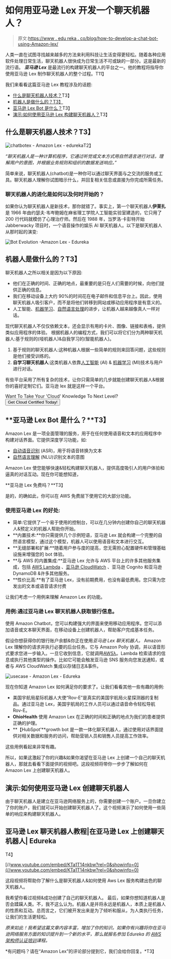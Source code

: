 # 如何用亚马逊 Lex 开发一个聊天机器人？

> 原文:[https://www . edu reka . co/blog/how-to-develop-a-chat-bot-using-Amazon-lex/](https://www.edureka.co/blog/how-to-develop-a-chat-bot-using-amazon-lex/)

人类一直在试图寻找越来越多的方法来利用科技让生活变得更轻松。随着各种应用软件处理日常生活，聊天机器人很快成为日常生活不可或缺的一部分。这是最新的流行语。 ***亚马逊 Lex*** 是最流行的构建聊天机器人的平台之一。他的教程将指导你使用亚马逊 Lex 制作聊天机器人的整个过程。T11】

我们来看看这篇亚马逊 Lex 教程涉及的话题:

*   [什么是聊天机器人技术？](#whatarechatbots)T3】
*   [机器人是做什么的？T3】](#whychatbots)
*   [亚马逊 Lex Bot 是什么？](#AmazonLexBot)T3】
*   [演示:如何使用亚马逊 Lex 构建聊天机器人？](#LexBotDemo)T3】

## **什么是聊天机器人技术？T3】**

![chatbotex - Amazon Lex - edureka](../Images/b0a576f2a5ad0160bdff72df38ef6fe8.png)T2】

*“聊天机器人是一种计算机程序，它通过听觉或文本方式用自然语言进行对话，理解用户的意图，并根据业务规则和组织的数据发送响应。”*

简单来说，聊天机器人(chatbot)是一种你可以通过聊天界面与之交流的服务或工具。聊天机器人理解你试图暗示什么，并回复相关信息或直接为你完成所需任务。

### **聊天机器人的进化是如何以及何时开始的？**

如果你认为聊天机器人是新技术，那你就错了。事实上，第一个聊天机器人**伊莱扎**是 1966 年由约瑟夫·韦岑鲍姆在麻省理工学院人工智能实验室建造的，它只用了 200 行代码就模仿了心理治疗师。然后在 1988 年，当罗洛·卡彭特开始 Jabberwacky 项目时，一个语音操作的娱乐 AI 聊天机器人。以下是聊天机器人从那时起的演变:

![Bot Evolution -Amazon Lex - Edureka](../Images/5589c7ded4311572346c195f0d68c7d6.png)

## **机器人是做什么的？T3】**

聊天机器人之所以相关是因为以下原因:

*   他们在正确的时间、正确的地点，最重要的是只在人们需要的时候，向他们提供正确的信息。
*   我们在移动设备上大约 90%的时间花在电子邮件和信息平台上。因此，使用聊天机器人吸引客户，而不是将他们转移到网站或移动应用程序是有意义的。
*   人工智能、[机器学习](https://www.edureka.co/blog/scikit-learn-machine-learning/)、[自然语言处理](https://www.youtube.com/watch?v=05ONoGfmKvA)的进步，让机器人越来越像真人一样对话。

现代聊天机器人不仅仅依赖文本，还会显示有用的卡片、图像、链接和表格，提供类似应用程序的体验。 根据机器人的编程方式，我们可以将它们分为两种聊天机器人:基于规则的(哑机器人)&自我学习的(智能机器人)。

1.  基于规则的聊天机器人:这种机器人根据一些简单的规则来回答问题，这些规则是他们接受训练的。
2.  **自学习聊天机器人**:这类机器人依靠[人工智能](https://www.edureka.co/blog/what-is-artificial-intelligence) (AI) & [机器学习](https://www.edureka.co/blog/machine-learning-tutorial/) (MI)技术与用户进行对话。

有些平台采用了所有复杂的技术，让你只需简单的几步就能创建聊天机器人&根据你的喜好定制它们。亚马逊 lex 就是这样一个平台。

Want To Take Your 'Cloud' Knowledge To Next Level? [<button>Get Cloud Certified Today!</button>](https://www.edureka.co/masters-program/cloud-architect-training)

## **亚马逊 Lex Bot 是什么？**T3】

Amazon Lex 是一项全面管理的服务，用于在任何使用语音和文本的应用程序中构建对话界面。它提供深度学习功能，如:

*   [自动语音识别](https://www.edureka.co/blog/what-is-deep-learning) (ASR)，用于将语音转换为文本
*   [自然语言理解](https://www.edureka.co/blog/what-is-deep-learning) (NLU)识别文本的意图

Amazon Lex 使您能够快速&轻松构建聊天机器人，提供高度吸引人的用户体验和逼真的对话互动。现在你可能想知道，

**亚马逊 Lex 免费吗？**T3】

是的，的确如此，你可以在 AWS 免费层下使用它的大部分功能。

### **使用亚马逊 Lex 的好处:**

*   简单:它提供了一个易于使用的控制台，可以在几分钟内创建你自己的聊天机器人&预定义的机器人帮助你开始。
*   **内置技术:**你只需提供几个示例短语，亚马逊 Lex 就会构建一个完整的自然语言模型，通过这个模型，机器人可以使用语音和文本进行交互。
*   **无缝部署和扩展:**随着用户参与度的提高，您无需担心配置硬件和管理基础设施来增强您的 bot 体验。
*   **与 AWS 的内置集成:**亚马逊 Lex 允许与 AWS 平台上的许多其他服务集成，包括 [AWS Lambda](https://www.edureka.co/blog/aws-lambda-tutorial) 、[亚马逊 CloudWatch](https://www.edureka.co/blog/amazon-cloudwatch-monitoring-tool/) 、亚马逊 Cognito 和亚马逊 DynamoDB &许多其他服务。
*   **性价比高:**有了亚马逊 Lex，没有前期费用，也没有最低费用。您只需为您发出的文本或语音请求付费

让我们考虑一个用例来理解 Amazon Lex 的功能。

### **用例**:通过亚马逊 Lex 聊天机器人获取银行信息。

使用 Amazon Chatbot，您可以构建强大的界面来使用移动应用程序。您可以添加语音或文本聊天界面，在移动设备上创建机器人，帮助客户完成基本任务。

假设你想获得你的银行账户余额&你正在使用*亚马逊 Lex 聊天机器人。* Amazon Lex 理解你的请求并执行必要的后台任务。它与 Amazon Polly 协调，并以语音形式要求您进一步输入。一旦它收到信息，它就调用[AWSλ](https://www.edureka.co/blog/aws-lambda-tutorial)。Lambda 检索请求的信息或执行其他类型的操作。比如它可能会触发亚马逊 SNS 服务向您发送通知，或者与 AWS CloudWatch 集成以存储日志&事件。

![usecase - Amazon Lex - Edureka](../Images/9927559644baf757ce7e1b50dfa9478a.png)

现在你知道 Amazon Lex 如何满足你的要求了。让我们看看其他一些有趣的用例:

*   美国宇航局星际机器人大使“Rov-E”是真实的美国宇航局火星探测器的复制品。通过亚马逊 Lex，美国宇航局的工作人员可以通过语音命令轻松导航 Rov-E。
*   **OhioHealth** 使用 Amazon Lex 在正确的时间和正确的地点为我们的患者提供正确的护理。
*   **【HubSpot’**growth bot 是一款一体化聊天机器人，通过使用对话界面提供对相关数据和服务的访问，帮助营销人员和销售人员提高工作效率。

这些用例看起来非常有趣。

所以，如果这激起了你的兴趣&如果你渴望在亚马逊 Lex 上创建一个自己的聊天机器人，那就去看看下面提供的视频吧。这段视频将带你一步步了解如何在 Amazon Lex 上创建聊天机器人。

## **演示:如何使用亚马逊 Lex** 创建聊天机器人

由于聊天机器人是建立在亚马逊网络服务上的，你需要创建一个账户。一旦你建立了你的账户，我们就可以开始创建聊天机器人了。这个视频演示了如何使用一些简单的响应来构建聊天机器人。

## **亚马逊 Lex 聊天机器人教程|在亚马逊 Lex 上创建聊天机器人| Edureka**

T4】

[//www.youtube.com/embed/KTa1T14nkbw?rel=0&showinfo=0](//www.youtube.com/embed/KTa1T14nkbw?rel=0&showinfo=0)

这段视频将帮助你了解什么是聊天机器人&如何使用 Aws Lex 服务构建出色的聊天机器人。

我希望你看过视频&成功创建了自己的聊天机器人。 最后，如果你想知道机器人是否会蹂躏人类。不，我不这么认为。机器人是并将永远是机器人，本质上是机器人的性质和互动。总而言之，它们被开发出来是为了倾听和服从，为人类执行任务，让我们的生活更轻松。

*原来如此！我希望这篇文章内容丰富，增加了你的知识。如果你有兴趣将你在亚马逊网络服务方面的知识提升到一个新的水平，那么就报名参加 Edureka 的 [AWS 架构师认证培训](https://www.edureka.co/aws-certification-training)课程。*

*有问题吗？请在“Amazon Lex”的评论部分提到它，我们会给你回复。*T3】